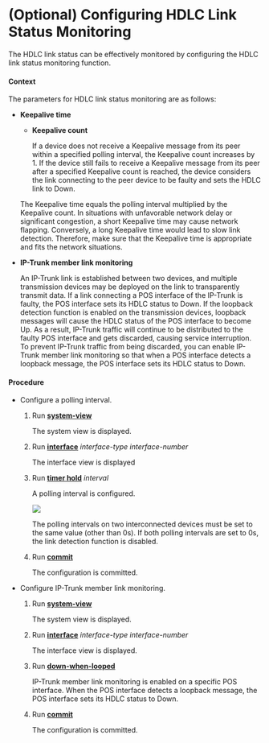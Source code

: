 (Optional) Configuring HDLC Link Status Monitoring
==================================================

The HDLC link status can be effectively monitored by configuring the HDLC link status monitoring function.

#### Context

The parameters for HDLC link status monitoring are as follows:

* **Keepalive time**
  
  + **Keepalive count**
    
    If a device does not receive a Keepalive message from its peer within a specified polling interval, the Keepalive count increases by 1. If the device still fails to receive a Keepalive message from its peer after a specified Keepalive count is reached, the device considers the link connecting to the peer device to be faulty and sets the HDLC link to Down.
  
  The Keepalive time equals the polling interval multiplied by the Keepalive count. In situations with unfavorable network delay or significant congestion, a short Keepalive time may cause network flapping. Conversely, a long Keepalive time would lead to slow link detection. Therefore, make sure that the Keepalive time is appropriate and fits the network situations.
* **IP-Trunk member link monitoring**
  
  An IP-Trunk link is established between two devices, and multiple transmission devices may be deployed on the link to transparently transmit data. If a link connecting a POS interface of the IP-Trunk is faulty, the POS interface sets its HDLC status to Down. If the loopback detection function is enabled on the transmission devices, loopback messages will cause the HDLC status of the POS interface to become Up. As a result, IP-Trunk traffic will continue to be distributed to the faulty POS interface and gets discarded, causing service interruption. To prevent IP-Trunk traffic from being discarded, you can enable IP-Trunk member link monitoring so that when a POS interface detects a loopback message, the POS interface sets its HDLC status to Down.

#### Procedure

* Configure a polling interval.
  1. Run [**system-view**](cmdqueryname=system-view)
     
     
     
     The system view is displayed.
  2. Run [**interface**](cmdqueryname=interface) *interface-type interface-number*
     
     
     
     The interface view is displayed
  3. Run [**timer hold**](cmdqueryname=timer+hold) *interval*
     
     
     
     A polling interval is configured.
     
     
     
     ![](../../../../public_sys-resources/note_3.0-en-us.png) 
     
     The polling intervals on two interconnected devices must be set to the same value (other than 0s). If both polling intervals are set to 0s, the link detection function is disabled.
  4. Run [**commit**](cmdqueryname=commit)
     
     
     
     The configuration is committed.
* Configure IP-Trunk member link monitoring.
  1. Run [**system-view**](cmdqueryname=system-view)
     
     
     
     The system view is displayed.
  2. Run [**interface**](cmdqueryname=interface) *interface-type interface-number*
     
     
     
     The interface view is displayed.
  3. Run [**down-when-looped**](cmdqueryname=down-when-looped)
     
     
     
     IP-Trunk member link monitoring is enabled on a specific POS interface. When the POS interface detects a loopback message, the POS interface sets its HDLC status to Down.
  4. Run [**commit**](cmdqueryname=commit)
     
     
     
     The configuration is committed.
